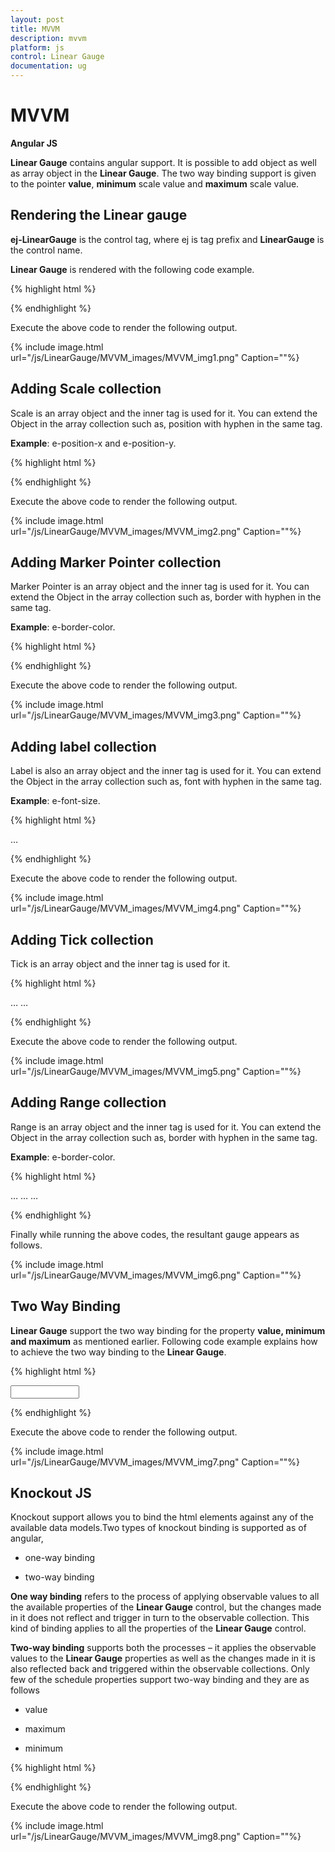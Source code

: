 ```yaml
---
layout: post
title: MVVM
description: mvvm
platform: js
control: Linear Gauge
documentation: ug
---
```


# MVVM

**Angular JS**

**Linear Gauge** contains angular support. It is possible to add object as well as array object in the **Linear Gauge**. The two way binding support is given to the pointer **value**, **minimum** scale value and **maximum** scale value. 

## Rendering the Linear gauge

**ej-LinearGauge** is the control tag, where ej is tag prefix and **LinearGauge** is the control name.

**Linear Gauge** is rendered with the following code example. 



{% highlight html %}

<!--To Render the Linear gauge-->
<!doctype html>
<html ng-app="syncApp">
   <head>
      <!--Refer the necessary script here-->
   </head>
   <body ng-controller="LinearGauge">
      <ej-lineargauge id="linearCore" e-readonly="false" e-load="loadGaugeTheme"
         e-enableanimation="false" e-labelcolor="#8c8c8c"></ej-lineargauge>
      <script type="text/javascript">
         <!--binding the value to the scope variables in application controller-->
         angular.module('syncApp', ['ejangular'])
         .controller('LinearGauge', function ($scope) {
             $scope.nvalue = 0;
         });
      </script>
   </body>
</html>


{% endhighlight %}



Execute the above code to render the following output.


{% include image.html url="/js/LinearGauge/MVVM_images/MVVM_img1.png" Caption=""%}


## Adding Scale collection

Scale is an array object and the inner tag is used for it. You can extend the Object in the array collection such as, position with hyphen in the same tag.

**Example**: e-position-x and e-position-y. 

{% highlight html %}

<!--To Render the Linear gauge-->
<ej-lineargauge id="linearCore">
   <!--Adding Scale collection to the Linear gauge-->
   <e-scales>
      <e-scale e-width="4" e-border-color="transparent" e-border-width="0"
         e-showBarPointers="false" e-showRanges="true" e-length="310"
         e-position-x="52" e-position-y="50" e-maximum="120"></e-scale>
   </e-scales>
</ej-lineargauge>


{% endhighlight %}


Execute the above code to render the following output.

{% include image.html url="/js/LinearGauge/MVVM_images/MVVM_img2.png" Caption=""%}

## Adding Marker Pointer collection

Marker Pointer is an array object and the inner tag is used for it. You can extend the Object in the array collection such as, border with hyphen in the same tag.

**Example**: e-border-color. 

{% highlight html %}

<!--To Render the Linear gauge-->
<ej-lineargauge id="linearCore">
   <!--Adding Scale collection to the Linear gauge-->
   <e-scales>
      <e-scale>
         <!--Adding marker pointer collection to the Scale collection-->
         <e-markerPointers>
            <e-markerPointer e-length="10" e-width="10" e-value="50"
               e-backgrouundColor="#4D4D4D"
               e-border-color="#4D4D4D"></e-markerPointer>
         </e-markerPointers>
      </e-scale>
   </e-scales>
</ej-lineargauge>



{% endhighlight %}


Execute the above code to render the following output.

{% include image.html url="/js/LinearGauge/MVVM_images/MVVM_img3.png" Caption=""%}

## Adding label collection

Label is also an array object and the inner tag is used for it. You can extend the Object in the array collection such as, font with hyphen in the same tag.

**Example**: e-font-size. 

{% highlight html %}

<!--To Render the Linear gauge-->
<ej-lineargauge id="linearCore">
   <!--Adding Scale collection to the Linear gauge-->
   <e-scales>
      <e-scale>
         <!--Adding marker pointer collection to the Scale collection-->
         <e-markerPointers>…</e-markerPointers>
         <!--Adding label collection to the Scale collection-->
         <e-labels>
            <e-label  e-distanceFromScale-x="-10" e-distanceFromScale-y="0"
               e-font-fontFamily="Segoe UI" e-font-fontStyle="bold"
               e-font-size="11px"></e-label>
         </e-labels>
      </e-scale>
   </e-scales>
</ej-lineargauge>



{% endhighlight %}



Execute the above code to render the following output.

{% include image.html url="/js/LinearGauge/MVVM_images/MVVM_img4.png" Caption=""%}

## Adding Tick collection

Tick is an array object and the inner tag is used for it.

{% highlight html %}

<!--To Render the Linear gauge-->
<ej-lineargauge id="linearCore">
   <!--Adding Scale collection to the Linear gauge-->
   <e-scales>
      <e-scale>
         <!--Adding marker pointer collection to the Scale collection-->
         <e-markerPointers>…</e-markerPointers>
         <!--Adding label collection to the Scale collection-->
         <e-labels>…</e-labels>
         <!--Adding tick collection to the Scale collection-->
         <e-ticks>
            <e-tick e-type="majorinterval" e-width="2" e-color="#8c8c8c"></e-tick>
         </e-ticks>
      </e-scale>
   </e-scales>
</ej-lineargauge>



{% endhighlight %}


Execute the above code to render the following output.

{% include image.html url="/js/LinearGauge/MVVM_images/MVVM_img5.png" Caption=""%}

## Adding Range collection

Range is an array object and the inner tag is used for it. You can extend the Object in the array collection such as, border with hyphen in the same tag.

**Example**: e-border-color. 

{% highlight html %}

<!--To Render the Linear gauge-->
<ej-lineargauge id="linearCore">
   <!--Adding Scale collection to the Linear gauge-->
   <e-scales>
      <e-scale>
         <!--Adding marker pointer collection to the Scale collection-->
         <e-markerPointers>…</e-markerPointers>
         <!--Adding label collection to the Scale collection-->
         <e-labels>…</e-labels>
         <!--Adding tick collection to the Scale collection-->
         <e-ticks>…</e-ticks>
         <!--Adding range collection to the Scale collection-->
         <e-ranges>
            <e-range e-startValue="0" e-endValue="60" e-startWidth="4"
               e-endWidth="4" e-backgroundColor="#F6B53F"
               e-border-color="#F6B53F"></e-range>
            <e-range e-startValue="60" e-endValue="120" e-startWidth="4"
               e-endWidth="4" e-backgroundColor="#E94649"
               e-border-color="#E94649"></e-range>
         </e-ranges>
      </e-scale>
   </e-scales>
</ej-lineargauge>


{% endhighlight %}


Finally while running the above codes, the resultant gauge appears as follows.

{% include image.html url="/js/LinearGauge/MVVM_images/MVVM_img6.png" Caption=""%}

## Two Way Binding

**Linear Gauge** support the two way binding for the property **value, minimum and maximum** as mentioned earlier. Following code example explains how to achieve the two way binding to the **Linear Gauge**.

{% highlight html %}

<!doctype html>
<html ng-app="syncApp">
   <head>
      <!--Refer the necessary script here-->
   </head>
   <body ng-controller="LinearGauge">
      <div id="linearframe">
         <ej-lineargauge id="linearCore" e-value="nvalue" e-readonly="false" e-load="loadGaugeTheme" e-enableanimation="false" e-labelcolor="#8c8c8c">
         </ej-lineargauge>
      </div>
      <input type="text" id="txtMax" e-value="nvalue" ej-numerictextbox ng-model="nvalue" e-decimalplaces="2" e-showspinbutton="false" style="width: 110px" />
      <script type="text/javascript">
         <!--binding the value to the scope variables in application controller-->
         angular.module('syncApp', ['ejangular'])
         .controller('LinearGauge', function ($scope) {
             $scope.nvalue = 50;
         });
      </script>
   </body>
</html>


{% endhighlight %}


Execute the above code to render the following output.

{% include image.html url="/js/LinearGauge/MVVM_images/MVVM_img7.png" Caption=""%}


## Knockout JS

Knockout support allows you to bind the html elements against any of the available data models.Two types of knockout binding is supported as of angular,

 * one-way binding

 * two-way binding

**One way binding** refers to the process of applying observable values to all the available properties of the **Linear Gauge** control, but the changes made in it does not reflect and trigger in turn to the observable collection. This kind of binding applies to all the properties of the **Linear Gauge** control.

**Two-way binding** supports both the processes – it applies the observable values to the **Linear Gauge** properties as well as the changes made in it is also reflected back and triggered within the observable collections. Only few of the schedule properties support two-way binding and they are as follows

 * value

 * maximum 

 * minimum



{% highlight html %}


<!DOCTYPE html>
<html xmlns="http://www.w3.org/1999/xhtml">
   <head>
      <title>Essential JavaScript for Knockout</title>
   </head>
   <body>
      <div id="LinearGauge1"
         data-bind="ejLinearGauge: {
         value: samplevalue,
         minimum: minimumValue,
         maximum: maximumValue
         }">
      </div>
      <script type="text/javascript">
         $(function () {
             window.viewModel = {
                 samplevalue: ko.observable(50),
                 minimumValue: ko.observable(0),
                 maximumValue: ko.observable(150)
             };
             $(function () {
                 ko.applyBindings(viewModel);
             });
         });
      </script>
   </body>
</html>


{% endhighlight %}


Execute the above code to render the following output.

{% include image.html url="/js/LinearGauge/MVVM_images/MVVM_img8.png" Caption=""%}


